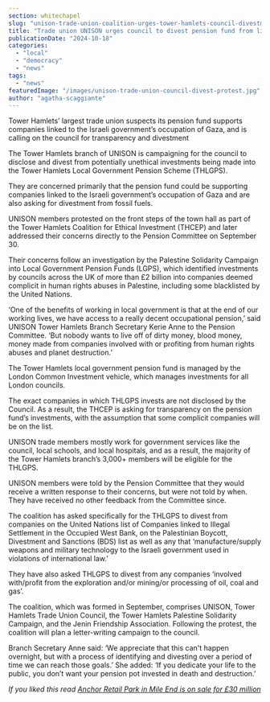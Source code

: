 ```yaml
---
section: whitechapel
slug: "unison-trade-union-coalition-urges-tower-hamlets-council-divestment-gaza"
title: "Trade union UNISON urges council to divest pension fund from links to Gaza occupation"
publicationDate: "2024-10-18"
categories: 
  - "local"
  - "democracy"
  - "news"
tags: 
  - "news"
featuredImage: "/images/unison-trade-union-council-divest-protest.jpg"
author: "agatha-scaggiante"
---
```


Tower Hamlets’ largest trade union suspects its pension fund supports companies linked to the Israeli government’s occupation of Gaza, and is calling on the council for transparency and divestment

The Tower Hamlets branch of UNISON is campaigning for the council to disclose and divest from potentially unethical investments being made into the Tower Hamlets Local Government Pension Scheme (THLGPS). 

They are concerned primarily that the pension fund could be supporting companies linked to the Israeli government’s occupation of Gaza and are also asking for divestment from fossil fuels. 

UNISON members protested on the front steps of the town hall as part of the Tower Hamlets Coalition for Ethical Investment (THCEP) and later addressed their concerns directly to the Pension Committee on September 30. 

Their concerns follow an investigation by the Palestine Solidarity Campaign into Local Government Pension Funds (LGPS), which identified investments by councils across the UK of more than £2 billion into companies deemed complicit in human rights abuses in Palestine, including some blacklisted by the United Nations. 

‘One of the benefits of working in local government is that at the end of our working lives, we have access to a really decent occupational pension,’ said UNISON Tower Hamlets Branch Secretary Kerie Anne to the Pension Committee. ‘But nobody wants to live off of dirty money, blood money, money made from companies involved with or profiting from human rights abuses and planet destruction.’ 

The Tower Hamlets local government pension fund is managed by the London Common Investment vehicle, which manages investments for all London councils. 

The exact companies in which THLGPS invests are not disclosed by the Council. As a result, the THCEP is asking for transparency on the pension fund’s investments, with the assumption that some complicit companies will be on the list. 

UNISON trade members mostly work for government services like the council, local schools, and local hospitals, and as a result, the majority of the Tower Hamlets branch’s 3,000+ members will be eligible for the THLGPS. 

UNISON members were told by the Pension Committee that they would receive a written response to their concerns, but were not told by when. They have received no other feedback from the Committee since. 

The coalition has asked specifically for the THLGPS to divest from companies on the United Nations list of Companies linked to Illegal Settlement in the Occupied West Bank, on the Palestinian Boycott, Divestment and Sanctions (BDS) list as well as any that ‘manufacture/supply weapons and military technology to the Israeli government used in violations of international law.’

They have also asked THLGPS to divest from any companies ‘involved with/profit from the exploration and/or mining/or processing of oil, coal and gas’.

The coalition, which was formed in September, comprises UNISON, Tower Hamlets Trade Union Council, the Tower Hamlets Palestine Solidarity Campaign, and the Jenin Friendship Association. Following the protest, the coalition will plan a letter-writing campaign to the council. 

Branch Secretary Anne said: ‘We appreciate that this can't happen overnight, but with a process of identifying and divesting over a period of time we can reach those goals.’ She added: ‘If you dedicate your life to the public, you don’t want your pension pot invested in death and destruction.’

_If you liked this read [Anchor Retail Park in Mile End is on sale for £30 million](https://whitechapellondon.co.uk/anchor-retail-park-sale-mile-end/)_
